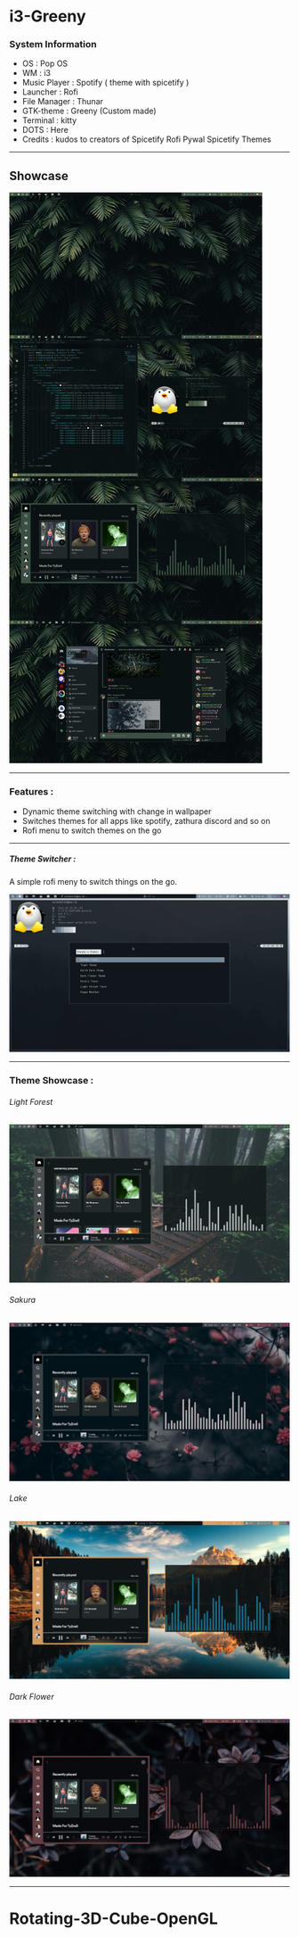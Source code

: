 # i3-Greeny 

### System Information

   - OS : Pop OS
   - WM : i3
   - Music Player : Spotify ( theme with spicetify )
   - Launcher : Rofi
   - File Manager : Thunar
   - GTK-theme : Greeny (Custom made)
   - Terminal : kitty
   - DOTS : Here
   - Credits : kudos to creators of Spicetify Rofi Pywal Spicetify Themes

---

## Showcase

![](./images/rice.jpg)

---

### Features :

- Dynamic theme switching with change in wallpaper
- Switches themes for all apps like spotify, zathura discord and so on
- Rofi menu to switch themes on the go

---

##### Theme Switcher :

A simple rofi meny to switch things on the go.

![image](./images/theme-switch.png)

---

### Theme Showcase :

###### Light Forest 

![Light Forest](./images/light-forest.png)

###### Sakura

![Sakura](./images/sakura.png)

###### Lake 

![Lake](./images/lake.png)

###### Dark Flower

![Dark Flower](./images/dark-flower.png)

---

# Rotating-3D-Cube-OpenGL
